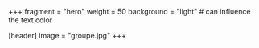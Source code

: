 +++
fragment = "hero"
weight = 50
background = "light" # can influence the text color

[header]
  image = "groupe.jpg"
+++
